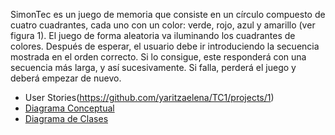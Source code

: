 
SimonTec es un juego de memoria que consiste en un círculo compuesto de cuatro cuadrantes, cada
uno con un color: verde, rojo, azul y amarillo (ver figura 1). El juego de forma aleatoria va iluminando los
cuadrantes de colores. Después de esperar, el usuario debe ir introduciendo la secuencia mostrada en el
orden correcto. Si lo consigue, este responderá con una secuencia más larga, y así sucesivamente. Si
falla, perderá el juego y deberá empezar de nuevo.

* User Stories(https://github.com/yaritzaelena/TC1/projects/1)
* [Diagrama Conceptual](https://user-images.githubusercontent.com/48070919/116750917-706def80-a9c0-11eb-8435-7309db176680.png)
* [Diagrama de Clases](https://user-images.githubusercontent.com/48070919/116750651-035a5a00-a9c0-11eb-940d-f7283feec79e.png)
